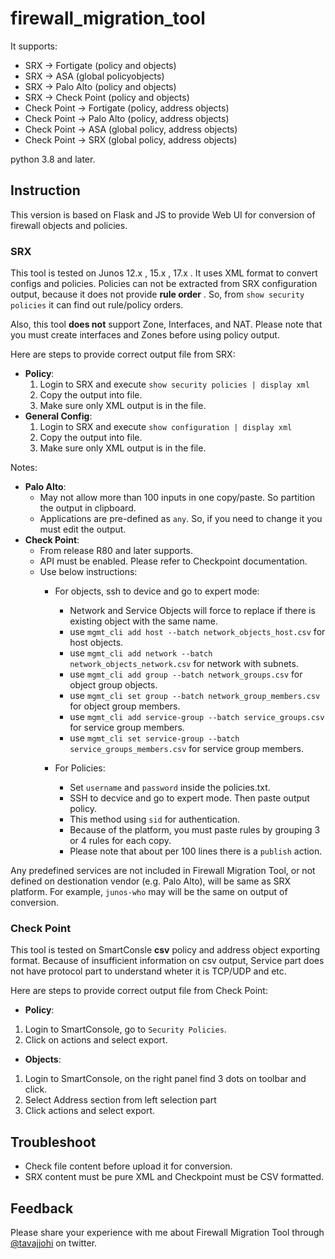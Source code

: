 # firewall_migration_tool
It supports:
  - SRX -> Fortigate (policy and objects)
  - SRX -> ASA (global policyobjects)
  - SRX -> Palo Alto (policy and objects)
  - SRX -> Check Point (policy and objects)
  - Check Point -> Fortigate (policy, address objects)
  - Check Point -> Palo Alto (policy, address objects)
  - Check Point -> ASA (global policy, address objects)
  - Check Point -> SRX (global policy, address objects)

python 3.8 and later.

## Instruction

This version is based on Flask and JS to provide Web UI for conversion of firewall objects and policies.


### SRX
  This tool is tested on Junos 12.x , 15.x , 17.x .
  It uses XML format to convert configs and policies.
  Policies can not be extracted from SRX configuration output, because it does not provide **rule order** . So, from `show security policies` it can find out rule/policy orders.

  Also, this tool **does not** support Zone, Interfaces, and NAT. Please note that you must create interfaces and Zones before using policy output.

Here are steps to provide correct output file from SRX:

- __Policy__:
  1. Login to SRX and execute `show security policies | display xml`
  2. Copy the output into file.
    1. Make sure only XML output is in the file.
- __General Config__:
  1. Login to SRX and execute `show configuration | display xml`
  2. Copy the output into file.
    1. Make sure only XML output is in the file.

Notes:
- __Palo Alto__:
  - May not allow more than 100 inputs in one copy/paste. So partition the output in clipboard.
  - Applications are pre-defined as `any`. So, if you need to change it you must edit the output.
- __Check Point__:
  * From release R80 and later supports.
  * API must be enabled. Please refer to Checkpoint documentation. 
  * Use below instructions:
    * For objects, ssh to device and go to expert mode:
        * Network and Service Objects will force to replace if there is existing object with the same name.
        * use `mgmt_cli add host --batch network_objects_host.csv` for host objects.
        * use `mgmt_cli add network --batch network_objects_network.csv` for network with subnets.
        * use `mgmt_cli add group --batch network_groups.csv` for object group objects.
        * use `mgmt_cli set group --batch network_group_members.csv` for object group members.
        * use `mgmt_cli add service-group --batch service_groups.csv` for service group members.
        * use `mgmt_cli set service-group --batch service_groups_members.csv` for service group members.
  
    * For Policies:
        * Set `username` and `password` inside the policies.txt.
        * SSH to decvice and go to expert mode. Then paste output policy.
        * This method using `sid` for authentication.
        * Because of the platform, you must paste rules by grouping 3 or 4 rules for each copy.
        * Please note that about per 100 lines there is a `publish` action.

Any predefined services are not included in Firewall Migration Tool, or not defined on destionation vendor (e.g. Palo Alto), will be same as SRX platform. For example, `junos-who` may will be the same on output of conversion.

### Check Point
  This tool is tested on SmartConsle __csv__  policy and address object exporting format.
  Because of insufficient information on csv output, Service part does not have protocol part to understand wheter it is TCP/UDP and etc.

  Here are steps to provide correct output file from Check Point:
  - __Policy__:
  1. Login to SmartConsole, go to `Security Policies`.
  2. Click on actions and select export.

  - __Objects__:
  1. Login to SmartConsole, on the right panel find 3 dots on toolbar and click.
  2. Select Address section from left selection part
  3. Click actions and select export.

## Troubleshoot
* Check file content before upload it for conversion.
* SRX content must be pure XML and Checkpoint must be CSV formatted.

## Feedback
Please share your experience with me about Firewall Migration Tool through [@tavajjohi](https://twitter.com/tavajjohi "twitter") on twitter.